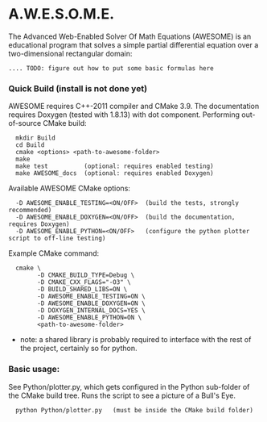 # A.W.E.S.O.M.E.

The Advanced Web-Enabled Solver Of Math Equations (AWESOME) is an educational program that solves a simple partial differential equation over a two-dimensional rectangular domain:
```
.... TODO: figure out how to put some basic formulas here
```
### Quick Build (install is not done yet)

AWESOME requires C++-2011 compiler and CMake 3.9.
The documentation requires Doxygen (tested with 1.8.13) with dot component.
Performing out-of-source CMake build:
```
  mkdir Build
  cd Build
  cmake <options> <path-to-awesome-folder>
  make
  make test          (optional: requires enabled testing)
  make AWESOME_docs  (optional: requires enabled Doxygen)
```

Available AWESOME CMake options:
```
  -D AWESOME_ENABLE_TESTING=<ON/OFF>  (build the tests, strongly recommended)
  -D AWESOME_ENABLE_DOXYGEN=<ON/OFF>  (build the documentation, requires Doxygen)
  -D AWESOME_ENABLE_PYTHON=<ON/OFF>   (configure the python plotter script to off-line testing)
```

Example CMake command:
```
  cmake \
        -D CMAKE_BUILD_TYPE=Debug \
        -D CMAKE_CXX_FLAGS="-O3" \
        -D BUILD_SHARED_LIBS=ON \
        -D AWESOME_ENABLE_TESTING=ON \
        -D AWESOME_ENABLE_DOXYGEN=ON \
        -D DOXYGEN_INTERNAL_DOCS=YES \
        -D AWESOME_ENABLE_PYTHON=ON \
        <path-to-awesome-folder>
```
* note: a shared library is probably required to interface with the rest of the project, certainly so for python.

### Basic usage:

See Python/plotter.py, which gets configured in the Python sub-folder of the CMake build tree.
Runs the script to see a picture of a Bull's Eye.
```
  python Python/plotter.py   (must be inside the CMake build folder)
```